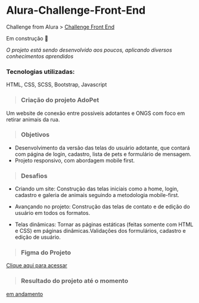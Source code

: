 # Alura-Challenge-Front-End

Challenge from Alura > [Challenge Front End](https://www.alura.com.br/challenges/front-end-4/)


Em construção 🚧

*O projeto está sendo desenvolvido aos poucos, aplicando diversos conhecimentos aprendidos*

### Tecnologias utilizadas:
HTML, CSS, SCSS, Bootstrap, Javascript




> ### Criação do projeto AdoPet
 Um website de conexão entre possíveis adotantes e ONGS com foco em retirar animais da rua.

> ### Objetivos

* Desenvolvimento da versão das telas do usuário adotante, que contará com página de login, cadastro, lista de pets e formulário de mensagem.
* Projeto responsivo, com abordagem mobile first.


> ### Desafios

* Criando um site: Construção das telas iniciais como a home, login, cadastro e galeria de animais seguindo a metodologia mobile-first.

* Avançando no projeto: Construção das telas de contato e de edição do usuário em todos os formatos.

* Telas dinâmicas: Tornar as páginas estáticas (feitas somente com HTML e CSS) em páginas dinâmicas.Validações dos formulários, cadastro e edição de usuário.


> ### Figma do Projeto

[Clique aqui para acessar](https://www.figma.com/file/TlfkDoIu8uyjZNla1T8TpH/Challenge---Adopet?node-id=518%3A11)


> ### Resultado do projeto até o momento
[em andamento](https://lucianomodest0.github.io/Alura-Challenge-Front-End/)

